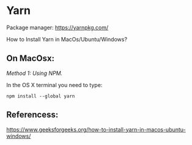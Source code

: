 # Yarn
Package manager: https://yarnpkg.com/

How to Install Yarn in MacOs/Ubuntu/Windows?

## On MacOsx: 

*Method 1: Using NPM.*

In the OS X terminal you need to type:

`npm install --global yarn`


## Referencess:
https://www.geeksforgeeks.org/how-to-install-yarn-in-macos-ubuntu-windows/
